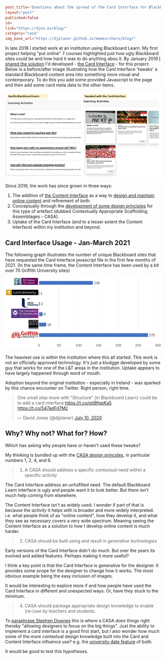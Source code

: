 ```toml
post_title='Questions about the spread of the Card Interface for Blackboard Learn'
layout="post"
published=false
id=
link="https://djon.es/blog/"
category="casa"
img_base_url="https://djplaner.github.io/memex/share/blog/"
```

In late 2018 I started work at an institution using Blackboard Learn. My first project helping "put online" 7 courses highlighted just how ugly Blackboard sites could be and how hard it was to do anything abou it. By January 2019 [I shared the solution](https://djon.es/blog/2019/01/30/improving-reuse-of-design-knowledge-in-a-lms/) I'd developed - [the Card Interface](https://github.com/djplaner/Card-Interface-Tweak) - for this project. Below is a before/after image illustrating how the Card Interface 'tweaks' a standard Blackboard content area into something more visual and contemporary. To do this you add some provided Javascript to the page and then add some card meta data to the other items.

![](2021-03-12-05-20-10.png)

Since 2019, the work has since grown in three ways:
1. The addition of [the Content Interface](https://github.com/djplaner/Content-Interface-Tweak) as a way to [design and maintain online content](https://djon.es/blog/2019/02/24/exploring-knowledge-reuse-in-design-for-digital-learning/#problem-developing-and-maintaining-online-learning-content) and refinement of both.
2. Conceptually through the [development of some design principles](https://djon.es/blog/2019/08/08/exploring-knowledge-reuse-in-design-for-digital-learning-tweaks-h5p-constructive-templates-and-casa/#initial-design-principles-adr-stage-4) for this type of artefact (dubbed Contextually Appropriate Scaffolding Assemblages - CASA). 
3. Uptake of the Card Interface (and to a lesser extent the Content Interface) within my institution and beyond.

## Card Interface Usage - Jan-March 2021

The following graph illustrates the number of unique Blackboard sites that have requested the Card Interface javascript file in the first few months of 2021. (In the same time frame, the Content Interface has been used by a bit over 70 Griffith University sites)

![](2021-03-12-05-31-00.png)

The heaviest use is within the institution where this all started. This work is not an officially approved technology. It's just a kludgge developed by some guy that works for one of the L&T areas in the institution. Uptake appears to have largely happened through word of mouth.

Adoption beyond the original institution - especially in Ireland - was sparked by this chance encounter on Twitter. Right person, right time.

<blockquote class="twitter-tweet"><p lang="en" dir="ltr">One small step more with &quot;Structure&quot; (in Blackboard Learn) could be to add a card interface <a href="https://t.co/qtiBfgpKa5">https://t.co/qtiBfgpKa5</a> <a href="https://t.co/547adFd7Mz">https://t.co/547adFd7Mz</a></p>&mdash; David Jones (@djplaner) <a href="https://twitter.com/djplaner/status/1281688249753165824?ref_src=twsrc%5Etfw">July 10, 2020</a></blockquote> <script async src="https://platform.twitter.com/widgets.js" charset="utf-8"></script>

## Why? Why not? What for? How?

Which has asking why people have or haven't used these tweaks? 

My thinking is bundled up with the [CASA design princples](https://djon.es/blog/2019/08/08/exploring-knowledge-reuse-in-design-for-digital-learning-tweaks-h5p-constructive-templates-and-casa/#initial-design-principles-adr-stage-4), in particular numbers 1, 2, 4, and 6.

> 1. A CASA should address a specific _contextual_ need within a specific _activity_

The Card Interface address an unfulfilled need. The default Blackboard Learn interface is ugly and people want it to look better. But there isn't much help coming from elsewhere.

The Content Interface isn't as widely used. I wonder if part of that is because the _activity_ it helps with is broader and more widely interpreted. i.e. what people think of as "online content", how they develop it, and what they see as necessary covers a very wide spectrum. Meaning seeing the Content Interface as a solution to how I develop online content is much harder.

> 2. CASA should be built using and result in _generative technologies_

Early versions of the Card Interface didn't do much. But over the years its evolved and added features. Perhaps making it more useful?

I think a key point is that the Card Interface is generative for the designer. It provides some scope for the designer to change how it works. The most obvious example being the easy inclusion of images.

It would be interesting to explore more if and how people have used the Card Interface in different and unexpected ways. Or, have they stuck to the minimum.

> 4. CASA should package appropriate design knowledge to enable (re-)use by teachers and students.

To [paraphrase Stephen Downes](https://www.downes.ca/post/72056) this is where a CASA does things right thereby "allowing designers to focus on the big things". Just the ability to implement a card interface is a good first start, but I also wonder how much some of the more contextual design knowledge built into the Card and Content Interface influence use? e.g. the [university date feature](https://djon.es/blog/2021/03/06/do-the-little-things-matter-in-design-for-learning/) of both.

It would be good to test this hypotheses.

